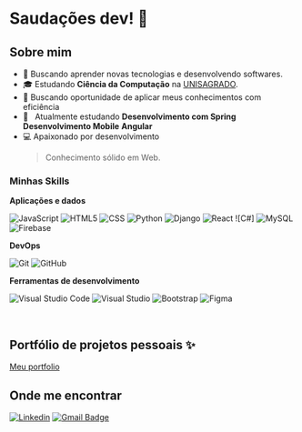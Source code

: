 <h1>Saudações dev! 🚀 </h1>

<h2>Sobre mim</h2>

- 🤔 Buscando aprender novas tecnologias e desenvolvendo softwares.
- 🎓 Estudando **Ciência da Computação** na <a href="https://unisagrado.edu.br/">UNISAGRADO</a>.
- 💼 Buscando oportunidade de aplicar meus conhecimentos com eficiência
- 🌱 &nbsp; Atualmente estudando **Desenvolvimento com Spring** **Desenvolvimento Mobile**
**Angular**
- 💻 Apaixonado por desenvolvimento
  > Conhecimento sólido em Web.

<h3>Minhas Skills</h3>

**Aplicações e dados**


![JavaScript](https://img.shields.io/badge/-JavaScript-333333?style=flat&logo=javascript)
![HTML5](https://img.shields.io/badge/-HTML5-333333?style=flat&logo=HTML5)
![CSS](https://img.shields.io/badge/-CSS-333333?style=flat&logo=CSS3&logoColor=1572B6)
![Python](https://img.shields.io/badge/-Python-333333?style=flat&logo=Python)
![Django](https://img.shields.io/badge/-Django-333333?style=flat&logo=Django)
![React](https://img.shields.io/badge/-React-333333?style=flat&logo=react)
![C#]
![MySQL](https://img.shields.io/badge/-MySQL-333333?style=flat&logo=mysql)
![Firebase](https://img.shields.io/badge/-Firebase-333333?style=flat&logo=Firebase)

**DevOps**

![Git](https://img.shields.io/badge/-Git-333333?style=flat&logo=git)
![GitHub](https://img.shields.io/badge/-GitHub-333333?style=flat&logo=github)

**Ferramentas de desenvolvimento**

![Visual Studio Code](https://img.shields.io/badge/-Visual%20Studio%20Code-333333?style=flat&logo=visual-studio-code&logoColor=007ACC)
![Visual Studio](https://img.shields.io/badge/-Visual%20Studio-333333?style=flat&logo=visual-studio&logoColor=007ACC)
![Bootstrap](https://img.shields.io/badge/-Bootstrap-333333?style=flat&logo=Bootstrap&logoColor=007ACC)
![Figma](https://img.shields.io/badge/-Figma-333333?style=flat&logo=figma&logoColor=007ACC)


<br/>
 <h2>Portfólio de projetos pessoais ✨ </h2>

 <a href='https://rafaelvieiraportfolio.netlify.app/'>Meu portfolio</a>

<h2>Onde me encontrar</h2>

[![Linkedin](https://img.shields.io/badge/-RafaelCamilliVieira-blue?style=flat-square&logo=Linkedin&logoColor=white&link=https://www.linkedin.com/in/rafael-camilli-vieira-077355269/)](https://www.linkedin.com/in/rafael-camilli-vieira-077355269/)
[![Gmail Badge](https://img.shields.io/badge/-rafaelcamillivieira@gmail.com-006bed?style=flat-square&logo=Gmail&logoColor=white&link=mailto:SEU-EMAIL)](mailto:rafaelcamillivieira@gmail.com)


<!---
RafaelVieiraGt/RafaelVieiraGt is a ✨ special ✨ repository because its `README.md` (this file) appears on your GitHub profile.
You can click the Preview link to take a look at your changes.
--->
